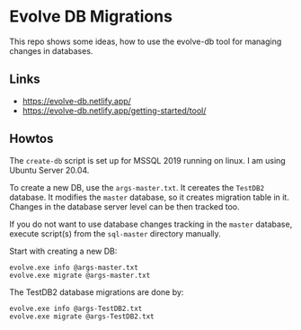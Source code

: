 # Evolve DB Migrations

This repo shows some ideas, how to use the evolve-db tool for managing changes in databases.

## Links

* https://evolve-db.netlify.app/
* https://evolve-db.netlify.app/getting-started/tool/

## Howtos

The `create-db` script is set up for MSSQL 2019 running on linux. I am using Ubuntu Server 20.04.

To create a new DB, use the `args-master.txt`. It cereates the `TestDB2` database. It modifies the `master` database,
so it creates migration table in it. Changes in the database server level can be then tracked too.

If you do not want to use database changes tracking in the `master` database, execute script(s) from the `sql-master`
directory manually.

Start with creating a new DB:

```
evolve.exe info @args-master.txt
evolve.exe migrate @args-master.txt
```

The TestDB2 database migrations are done by:

```
evolve.exe info @args-TestDB2.txt
evolve.exe migrate @args-TestDB2.txt
```
